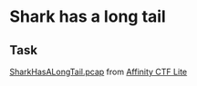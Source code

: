 # Shark has a long tail

## Task

[SharkHasALongTail.pcap](./src/SharkHasALongTail.pcap) from [Affinity CTF Lite](https://ctftime.org/event/1146)
